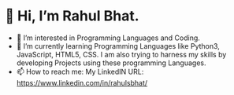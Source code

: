 # 👋 Hi, I’m Rahul Bhat.
- 👀 I’m interested in Programming Languages and Coding.
- 🌱 I’m currently learning Programming Languages like Python3, JavaScript, HTML5, CSS. I am also trying to harness my skills by developing Projects using these programming Languages. 
- 📫 How to reach me: My LinkedIN URL: https://www.linkedin.com/in/rahulsbhat/

